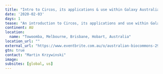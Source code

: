 ```yaml
---
title: "Intro to Circos, its applications & use within Galaxy Australia"
date: '2020-02-03'
days: 1
tease: "An introduction to Circos, its applications and use within Galaxy Australia by the creator of Circos"
continent: AU
location:
  name: "Towoomba, Melbourne, Brisbane, Hobart, Australia"
location_url: ""
external_url: "https://www.eventbrite.com.au/o/australian-biocommons-29108701499"
gtn: true
contact: "Martin Krzywinski"
image: 
subsites: [global, us]
---
```

